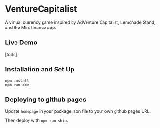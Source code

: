 # VentureCapitalist
A virtual currency game inspired by AdVenture Capitalist, Lemonade Stand, and the Mint finance app.

## Live Demo
[todo]

## Installation and Set Up
```
npm install
npm run dev
```

## Deploying to github pages
Update `homepage` in your package.json file to your own github pages URL. 

Then deploy with `npm run ship`.
